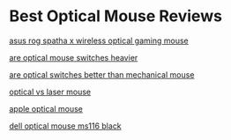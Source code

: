 <h1>Best Optical Mouse Reviews</h1><p><a href="asus-rog-spatha-x-wireless-optical-gaming-mouse.md">asus rog spatha x wireless optical gaming mouse</a></p>
<p><a href="are-optical-mouse-switches-heavier.md">are optical mouse switches heavier</a></p>
<p><a href="are-optical-switches-better-than-mechanical-mouse.md">are optical switches better than mechanical mouse</a></p>
<p><a href="optical-vs-laser-mouse.md">optical vs laser mouse</a></p>
<p><a href="apple-optical-mouse.md">apple optical mouse</a></p>
<p><a href="dell-optical-mouse-ms116-black.md">dell optical mouse ms116 black</a></p>
